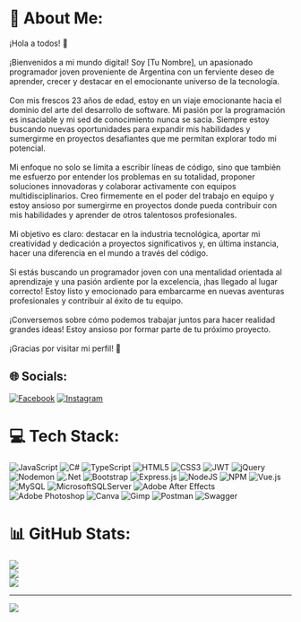# 💫 About Me:
¡Hola a todos! 👋<br><br>¡Bienvenidos a mi mundo digital! Soy [Tu Nombre], un apasionado programador joven proveniente de Argentina con un ferviente deseo de aprender, crecer y destacar en el emocionante universo de la tecnología.<br><br>Con mis frescos 23 años de edad, estoy en un viaje emocionante hacia el dominio del arte del desarrollo de software. Mi pasión por la programación es insaciable y mi sed de conocimiento nunca se sacia. Siempre estoy buscando nuevas oportunidades para expandir mis habilidades y sumergirme en proyectos desafiantes que me permitan explorar todo mi potencial.<br><br>Mi enfoque no solo se limita a escribir líneas de código, sino que también me esfuerzo por entender los problemas en su totalidad, proponer soluciones innovadoras y colaborar activamente con equipos multidisciplinarios. Creo firmemente en el poder del trabajo en equipo y estoy ansioso por sumergirme en proyectos donde pueda contribuir con mis habilidades y aprender de otros talentosos profesionales.<br><br>Mi objetivo es claro: destacar en la industria tecnológica, aportar mi creatividad y dedicación a proyectos significativos y, en última instancia, hacer una diferencia en el mundo a través del código.<br><br>Si estás buscando un programador joven con una mentalidad orientada al aprendizaje y una pasión ardiente por la excelencia, ¡has llegado al lugar correcto! Estoy listo y emocionado para embarcarme en nuevas aventuras profesionales y contribuir al éxito de tu equipo.<br><br>¡Conversemos sobre cómo podemos trabajar juntos para hacer realidad grandes ideas! Estoy ansioso por formar parte de tu próximo proyecto.<br><br>¡Gracias por visitar mi perfil! 🚀


## 🌐 Socials:
[![Facebook](https://img.shields.io/badge/Facebook-%231877F2.svg?logo=Facebook&logoColor=white)](https://facebook.com/FranciscoCaslini) [![Instagram](https://img.shields.io/badge/Instagram-%23E4405F.svg?logo=Instagram&logoColor=white)](https://instagram.com/Caslini10fran) 

# 💻 Tech Stack:
![JavaScript](https://img.shields.io/badge/javascript-%23323330.svg?style=for-the-badge&logo=javascript&logoColor=%23F7DF1E) ![C#](https://img.shields.io/badge/c%23-%23239120.svg?style=for-the-badge&logo=csharp&logoColor=white) ![TypeScript](https://img.shields.io/badge/typescript-%23007ACC.svg?style=for-the-badge&logo=typescript&logoColor=white) ![HTML5](https://img.shields.io/badge/html5-%23E34F26.svg?style=for-the-badge&logo=html5&logoColor=white) ![CSS3](https://img.shields.io/badge/css3-%231572B6.svg?style=for-the-badge&logo=css3&logoColor=white) ![JWT](https://img.shields.io/badge/JWT-black?style=for-the-badge&logo=JSON%20web%20tokens) ![jQuery](https://img.shields.io/badge/jquery-%230769AD.svg?style=for-the-badge&logo=jquery&logoColor=white) ![Nodemon](https://img.shields.io/badge/NODEMON-%23323330.svg?style=for-the-badge&logo=nodemon&logoColor=%BBDEAD) ![.Net](https://img.shields.io/badge/.NET-5C2D91?style=for-the-badge&logo=.net&logoColor=white) ![Bootstrap](https://img.shields.io/badge/bootstrap-%238511FA.svg?style=for-the-badge&logo=bootstrap&logoColor=white) ![Express.js](https://img.shields.io/badge/express.js-%23404d59.svg?style=for-the-badge&logo=express&logoColor=%2361DAFB) ![NodeJS](https://img.shields.io/badge/node.js-6DA55F?style=for-the-badge&logo=node.js&logoColor=white) ![NPM](https://img.shields.io/badge/NPM-%23CB3837.svg?style=for-the-badge&logo=npm&logoColor=white) ![Vue.js](https://img.shields.io/badge/vue.js-%2335495e.svg?style=for-the-badge&logo=vuedotjs&logoColor=%234FC08D) ![MySQL](https://img.shields.io/badge/mysql-%2300000f.svg?style=for-the-badge&logo=mysql&logoColor=white) ![MicrosoftSQLServer](https://img.shields.io/badge/Microsoft%20SQL%20Server-CC2927?style=for-the-badge&logo=microsoft%20sql%20server&logoColor=white) ![Adobe After Effects](https://img.shields.io/badge/Adobe%20After%20Effects-9999FF.svg?style=for-the-badge&logo=Adobe%20After%20Effects&logoColor=white) ![Adobe Photoshop](https://img.shields.io/badge/adobe%20photoshop-%2331A8FF.svg?style=for-the-badge&logo=adobe%20photoshop&logoColor=white) ![Canva](https://img.shields.io/badge/Canva-%2300C4CC.svg?style=for-the-badge&logo=Canva&logoColor=white) ![Gimp](https://img.shields.io/badge/Gimp-657D8B?style=for-the-badge&logo=gimp&logoColor=FFFFFF) ![Postman](https://img.shields.io/badge/Postman-FF6C37?style=for-the-badge&logo=postman&logoColor=white) ![Swagger](https://img.shields.io/badge/-Swagger-%23Clojure?style=for-the-badge&logo=swagger&logoColor=white)
# 📊 GitHub Stats:
![](https://github-readme-stats.vercel.app/api?username=Fran99879&theme=tokyonight&hide_border=false&include_all_commits=false&count_private=false)<br/>
![](https://github-readme-streak-stats.herokuapp.com/?user=Fran99879&theme=tokyonight&hide_border=false)<br/>
![](https://github-readme-stats.vercel.app/api/top-langs/?username=Fran99879&theme=tokyonight&hide_border=false&include_all_commits=false&count_private=false&layout=compact)

---
[![](https://visitcount.itsvg.in/api?id=Fran99879&icon=0&color=0)](https://visitcount.itsvg.in)

<!-- Proudly created with GPRM ( https://gprm.itsvg.in ) -->

